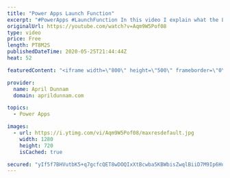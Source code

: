```yaml
---
title: "Power Apps Launch Function"
excerpt: "#PowerApps #LaunchFunction In this video I explain what the Launch function is and how to use it.  I highlight two new features that were released for the Launch Function including the ability to pass parameters and to set the Launch Target.    Video's Referenced in this video:  ✅Opening Mobile Apps"
originalUrl: https://youtube.com/watch?v=Aqm9W5Pof08
type: video
price: Free
length: PT8M2S
publishedDateTime: 2020-05-25T21:44:44Z
heat: 52

featuredContent: "<iframe width=\"800\" height=\"500\" frameborder=\"0\" src=\"https://www.youtube.com/embed/Aqm9W5Pof08\" allow=\"accelerometer; autoplay; encrypted-media; gyroscope; picture-in-picture\" allowfullscreen></iframe>"

provider:
  name: April Dunnam
  domain: aprildunnam.com

topics:
  - Power Apps

images:
  - url: https://i.ytimg.com/vi/Aqm9W5Pof08/maxresdefault.jpg
    width: 1280
    height: 720
    isCached: true

secured: "yIf5f7BHVutbK5+q7gcfcQET8wDOQIxXtBcwba5KBWbisZwqlBiiD7M9Ip6HuXa1xnF8MNZS+pRR3LKWSkqgrmFhUPHRb+NBLA3Q1BG9qJ0NDRtv16VW1mTtyHhXul9EztFhwb/ucEsaFlClSOv0wVB8Be4vvohkdhWWPXeNMsO4dNMcho5gYwkx0RrZHVUpvrpe2kd1en0oyKNaeOWLlB5Jakk7NqWp9y2wyDi2Ar2q/cZB5JGLXYIlm1akI4yGEWcmG7u+ubCJJGjjYgNOUjoD5uVxYCC3n+m9jFFvxAcfTZitLVsvfjYA8plo+sQMHVEz175+XkqKQ9SDfT+GnCgHIBnSxmDaCOOyfDf23NXoU6/aSK/yHWl8yusefjLXU1JpZ3Cs4XjRQ5flki/OsA==;IP0z3pLT8Kby2cpk5iIsXg=="
---
```


